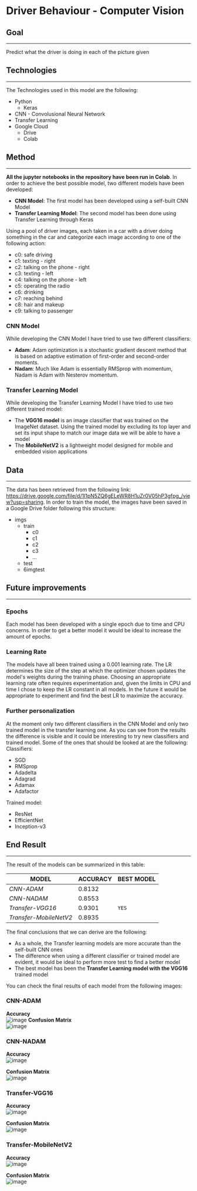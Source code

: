 # Driver Behaviour - Computer Vision
## Goal 
--- 
Predict what the driver is doing in each of the picture given
## Technologies
---
The Technologies used in this model are the following: 
- Python
    - Keras
- CNN - Convolusional Neural Network
- Transfer Learning 
- Google Cloud
    - Drive
    - Colab

## Method
---
**All the jupyter notebooks in the repository have been run in Colab**.
In order to achieve the best possible model, two different models have been developed: 
- **CNN Model**: The first model has been developed using a self-built CNN Model
- **Transfer Learning Model**: The second model has been done using Transfer Learning through Keras

Using a pool of driver images, each taken in a car with a driver doing something in the car and categorize each image according to one of the following action: 
- c0: safe driving
- c1: texting - right
- c2: talking on the phone - right
- c3: texting - left
- c4: talking on the phone - left
- c5: operating the radio
- c6: drinking
- c7: reaching behind
- c8: hair and makeup
- c9: talking to passenger

### CNN Model
While developing the CNN Model I have tried to use two different classifiers: 
- **Adam**: Adam optimization is a stochastic gradient descent method that is based on adaptive estimation of first-order and second-order moments.
- **Nadam**: Much like Adam is essentially RMSprop with momentum, Nadam is Adam with Nesterov momentum.

### Transfer Learning Model
While developing the Transfer Learning Model I have tried to use two different trained model: 
- The **VGG16 model** is an image classifier that was trained on the ImageNet dataset. Using the trained model by excluding its top layer and set its input shape to match our image data we will be able to have a model
- The **MobileNetV2** is a lightweight model designed for mobile and embedded vision applications

## Data
---
The data has been retrieved from the following link: https://drive.google.com/file/d/1l1pN5ZQ6gELeWR8H1uZr0V05hP3gfpg_/view?usp=sharing. In order to train the model, the images have been saved in a Google Drive folder following this structure:
- imgs
  - train
    - c0
    - c1
    - c2
    - c3
    - ...
  - test
  - 6imgtest

## Future improvements
---
### Epochs 
Each model has been developed with a single epoch due to time and CPU concerns. In order to get a better model it would be ideal to increase the amount of epochs.
### Learning Rate 
The models have all been trained using a 0.001 learning rate. The LR determines the size of the step at which the optimizer chosen updates the model's weights during the training phase. Choosing an appropriate learning rate often requires experimentation and, given the limits in CPU and time I chose to keep the LR constant in all models. In the future it would be appropriate to experiment and find the best LR to maximize the accuracy.
### Further personalization
At the moment only two different classifiers in the CNN Model and only two trained model in the transfer learning one. As you can see from the results the difference is visible and it could be interesting to try new classifiers and trained model. Some of the ones that should be looked at are the following:
Classifiers: 
- SGD
- RMSprop
- Adadelta
- Adagrad
- Adamax
- Adafactor

Trained model:
- ResNet
- EfficientNet
- Inception-v3


## End Result 
--- 
The result of the models can be summarized in this table: 

MODEL | ACCURACY | BEST MODEL
--- | --- | ---
*CNN-ADAM* | 0.8132 | 
*CNN-NADAM* | 0.8553 |
*Transfer-VGG16* | 0.9301 | `YES`
*Transfer-MobileNetV2* | 0.8935 | 

The final conclusions that we can derive are the following: 
- As a whole, the Transfer learning models are more accurate than the self-built CNN ones
- The difference when using a different classifier or trained model are evident, it would be ideal to perform more test to find a better model
- The best model has been the **Transfer Learning model with the VGG16** trained model


You can check the final results of each model from the following images:
### CNN-ADAM 
**Accuracy**  
![image](https://github.com/Niccoborg22/Computer-Vision-Driver/assets/114749413/f89fa424-ca16-49f3-a9d0-e08471e0f69e)
**Confusion Matrix**  
![image](https://github.com/Niccoborg22/Computer-Vision-Driver/assets/114749413/1cd60067-6dd5-4d4c-b9d0-9e22f48b7bd2)
### CNN-NADAM 
**Accuracy**  
![image](https://github.com/Niccoborg22/Computer-Vision-Driver/assets/114749413/0ca2d83c-04a1-487a-9a47-d404ad405aa4)

**Confusion Matrix**  
![image](https://github.com/Niccoborg22/Computer-Vision-Driver/assets/114749413/15de3e66-9f42-4cc0-b483-a7e5475cdc71)

### Transfer-VGG16
**Accuracy**  
![image](https://github.com/Niccoborg22/Computer-Vision-Driver/assets/114749413/ce261656-03e3-4a53-93e9-006a84d01226)

**Confusion Matrix**  
![image](https://github.com/Niccoborg22/Computer-Vision-Driver/assets/114749413/7974fed5-101c-4fb1-8762-36260b2787a5)

### Transfer-MobileNetV2
**Accuracy**  
![image](https://github.com/Niccoborg22/Computer-Vision-Driver/assets/114749413/e1c6f7ec-2d87-44f8-ab69-f98881231772)

**Confusion Matrix**  
![image](https://github.com/Niccoborg22/Computer-Vision-Driver/assets/114749413/454991d7-3f15-4c92-bbb1-737e8097a0df)


